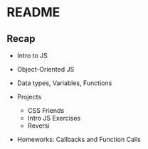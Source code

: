 # README

## Recap

* Intro to JS

* Object-Oriented JS

* Data types, Variables, Functions

* Projects
  - CSS Friends
  - Intro JS Exercises
  - Reversi

* Homeworks: Callbacks and Function Calls
